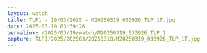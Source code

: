 ```yaml
---
layout: watch
title: TLP1 - 19/03/2025 - M20250319_033926_TLP_1T.jpg
date: 2025-03-19 03:39:26
permalink: /2025/03/19/watch/M20250319_033926_TLP_1
capture: TLP1/2025/202503/20250318/M20250319_033926_TLP_1T.jpg
---
```

